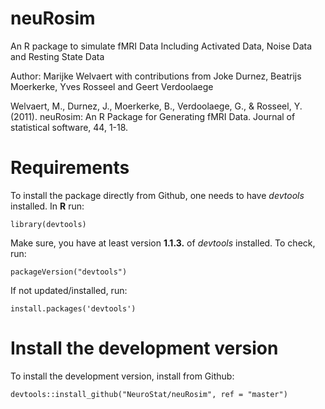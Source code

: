 # neuRosim
An R package to simulate fMRI Data Including Activated Data, Noise Data and Resting State Data

Author: Marijke Welvaert with contributions from Joke Durnez, Beatrijs
        Moerkerke, Yves Rosseel and Geert Verdoolaege

Welvaert, M., Durnez, J., Moerkerke, B., Verdoolaege, G., & Rosseel, Y. (2011). neuRosim: An R Package for Generating fMRI Data. Journal of statistical software, 44, 1-18.


# Requirements
To install the package directly from Github, one needs to have *devtools* installed. In **R** run:
```{r}
library(devtools)
```

Make sure, you have at least version **1.1.3.** of *devtools* installed. To check, run:
```{r}
packageVersion("devtools")
```

If not updated/installed, run:
```{r}
install.packages('devtools')
```

# Install the development version

To install the development version, install from Github:
```{r}
devtools::install_github("NeuroStat/neuRosim", ref = "master")
```
